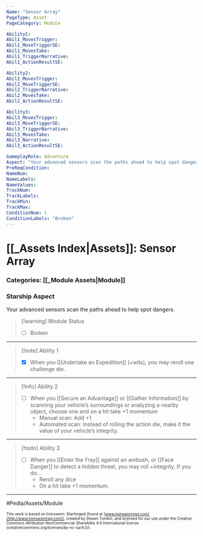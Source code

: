 ```yaml
---
Name: "Sensor Array"
PageType: Asset
PageCategory: Module

Ability1:
Abil1_MovesTrigger:
Abil1_MoveTriggerSE:
Abil1_MovesTake:
Abil1_TriggerNarrative:
Abil1_ActionResultSE:

Ability2:
Abil2_MovesTrigger:
Abil2_MoveTriggerSE:
Abil2_TriggerNarrative:
Abil2_MovesTake:
Abil2_ActionResultSE:

Ability3:
Abil3_MovesTrigger:
Abil3_MoveTriggerSE:
Abil3_TriggerNarrative:
Abil3_MovesTake:
Abil3_Narrative:
Abil3_ActionResultSE:

GameplayRole: Adventure
Aspect: "Your advanced sensors scan the paths ahead to help spot dangers."
PreReqCondition: 
NameNum:
NameLabels:
NameValues:
TrackNum:
TrackLabels:
TrackMin:
TrackMax:
ConditionNum: 1
ConditionLabels: "Broken"
---
```

# [[_Assets Index|Assets]]: Sensor Array
### Categories: [[_Module Assets|Module]]
### Starship Aspect
Your advanced sensors scan the paths ahead to help spot dangers.
> [!warning] Module Status
> - [ ] Broken
___
> [!note] Ability 1
> - [x]  When you [[Undertake an Expedition]] (+wits), you may reroll one challenge die.
___
> [!info] Ability 2
> - [ ] When you [[Secure an Advantage]] or [[Gather Information]] by scanning your vehicle’s surroundings or analyzing a nearby object, choose one and on a hit take +1 momentum
> 	- Manual scan: Add +1 
> 	- Automated scan: Instead of rolling the action die, make it the value of your vehicle’s integrity.
___
> [!todo] Ability 3
> - [ ] When you [[Enter the Fray]] against an ambush, or [[Face Danger]] to detect a hidden threat, you may roll +integrity. If you do...
> 	- Reroll any dice
> 	- On a hit take +1 momentum.
___

#Pedia/Assets/Module 

<font size=-2>This work is based on Ironsworn: Starforged (found at [www.ironswornrpg.com](http://www.ironswornrpg.com)), created by Shawn Tomkin, and licensed for our use under the Creative Commons Attribution-NonCommercial-ShareAlike 4.0 International license  (creativecommons.org/licenses/by-nc-sa/4.0/).</font>